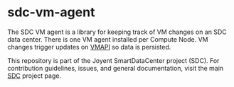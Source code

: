 <!--
    This Source Code Form is subject to the terms of the Mozilla Public
    License, v. 2.0. If a copy of the MPL was not distributed with this
    file, You can obtain one at http://mozilla.org/MPL/2.0/.
-->

<!--
    Copyright (c) 2014, Joyent, Inc.
-->


# sdc-vm-agent

The SDC VM agent is a library for keeping track of VM changes on an SDC data
center. There is one VM agent installed per Compute Node. VM changes trigger
updates on [VMAPI](https://github.com/joyent/sdc-sapi) so data is persisted.

This repository is part of the Joyent SmartDataCenter project (SDC).  For
contribution guidelines, issues, and general documentation, visit the main
[SDC](http://github.com/joyent/sdc) project page.
